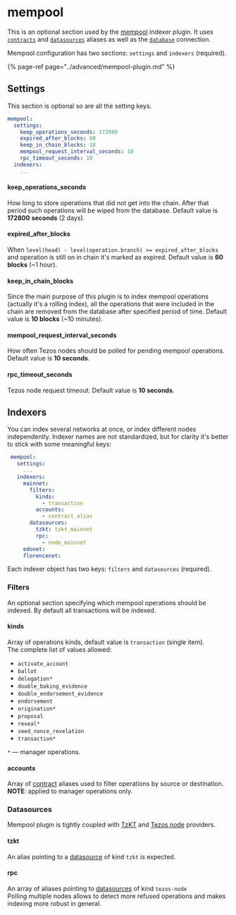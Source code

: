 # mempool

This is an optional section used by the [mempool](https://github.com/dipdup-net/mempool) indexer plugin. It uses [`contracts`](contracts.md) and [`datasources`](datasources.md) aliases as well as the [`database`](database.md) connection.

Mempool configuration has two sections: `settings` and `indexers` \(required\).

{% page-ref page="../advanced/mempool-plugin.md" %}

## Settings

This section is optional so are all the setting keys.

```yaml
mempool:
  settings:
    keep_operations_seconds: 172800
    expired_after_blocks: 60
    keep_in_chain_blocks: 10
    mempool_request_interval_seconds: 10
    rpc_timeout_seconds: 10
  indexers:
    ...
```

#### keep\_operations\_seconds

How long to store operations that did not get into the chain. After that period such operations will be wiped from the database. Default value is **172800** **seconds** \(2 days\).

#### expired\_after\_blocks

When `level(head) - level(operation.branch) >= expired_after_blocks` and operation is still on in chain it's marked as expired. Default value is **60 blocks** \(~1 hour\).

#### keep\_in\_chain\_blocks

Since the main purpose of this plugin is to index mempool operations \(actually it's a rolling index\), all the operations that were included in the chain are removed from the database after specified period of time. Default value is **10 blocks** \(~10 minutes\).

#### mempool\_request\_interval\_seconds

How often Tezos nodes should be polled for pending mempool operations. Default value is **10 seconds**.

#### rpc\_timeout\_seconds

Tezos node request timeout. Default value is **10 seconds**.

## Indexers

You can index several networks at once, or index different nodes independently. Indexer names are not standardized, but for clarity it's better to stick with some meaningful keys:

```yaml
 mempool:
   settings:
     ...
   indexers:
     mainnet:
       filters:
         kinds:
           - transaction
         accounts:
           - contract_alias
       datasources:
         tzkt: tzkt_mainnet
         rpc: 
           - node_mainnet
     edonet:
     florencenet: 
```

Each indexer object has two keys: `filters` and `datasources` \(required\).

### Filters

An optional section specifying which mempool operations should be indexed. By default all transactions will be indexed.

#### kinds

Array of operations kinds, default value is `transaction` \(single item\).  
The complete list of values allowed:

* `activate_account`
* `ballot`
* `delegation*`
* `double_baking_evidence`
* `double_endorsement_evidence`
* `endorsement`
* `origination*`
* `proposal`
* `reveal*`
* `seed_nonce_revelation`
* `transaction*`

`*`  — manager operations.

#### accounts

Array of [contract](contracts.md) aliases used to filter operations by source or destination.  
**NOTE**: applied to manager operations only.

### Datasources

Mempool plugin is tightly coupled with [TzKT](datasources.md#tzkt) and [Tezos node](datasources.md#tezos-node) providers.

#### tzkt

An alias pointing to a [datasource](datasources.md) of kind `tzkt` is expected.

#### rpc

An array of aliases pointing to [datasources](datasources.md) of kind `tezos-node`  
Polling multiple nodes allows to detect more refused operations and makes indexing more robust in general.
